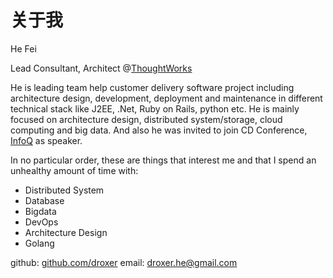 
# 关于我


He Fei

Lead Consultant, Architect @[ThoughtWorks](http://www.thoughtworks.com/)

He is leading team help customer delivery software project including architecture design, development, deployment and maintenance in different technical stack like J2EE, .Net, Ruby on Rails, python etc. He is mainly focused on architecture design, distributed system/storage, cloud computing and big data. And also he was invited to join CD Conference, [InfoQ](http://www.infoq.com/cn) as speaker.

In no particular order, these are things that interest me and that I spend an unhealthy amount of time with:

* Distributed System
* Database
* Bigdata
* DevOps
* Architecture Design
* Golang

github: [github.com/droxer](https://github.com/droxer)
email: <droxer.he@gmail.com>

